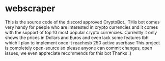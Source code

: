 # webscraper
This is the source code of the discord approved CryptoBot..
THis bot comes very handy for peeple who are interested in crypto currencies and it comes with the support of top 10 most popular crypto currencies. Currently it only shows the prices
in Dollars and Euros and even lack some features tbh which I plan to implement once it reachesb 250 active userbase 
This project is completely open-source so please anyone can commit changes, open issues, we even appreciate recommends for this bot
Thanks :)
